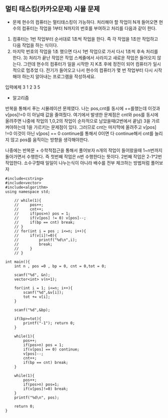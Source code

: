 ## 멀티 태스킹(카카오문제) 시뮬 문제

* 문제 
현수의 컴퓨터는 멀티태스킹이 가능하다. 처리해야 할 작업이 N개 들어오면 현수의 컴퓨터는
작업을 1부터 N까지의 번호를 부여하고 처리를 다음과 같이 한다.
1) 컴퓨터는 1번 작업부터 순서대로 1초씩 작업을 한다. 즉 각 작업을 1초만 작업하고 다음 작업을 하는 식이다.
2) 마지막 번호의 작업을 1초 했으면 다시 1번 작업으로 가서 다시 1초씩 후속 처리를 한다. 3) 처리가 끝난 작업은 작업 스케쥴에서 사라지고 새로운 작업은 들어오지 않는다.
그런데 현수의 컴퓨터가 일을 시작한 지 K초 후에 정전이 되어 컴퓨터가 일시적으로 멈추었 다. 전기가 들어오고 나서 현수의 컴퓨터가 몇 번 작업부터 다시 시작해야 하는지 알아내는 프로그램을 작성하세요.

입력예제
3 
1 
2 
3 
5

* 알고리즘

반복을 통해서 푸는 시뮬레이션 문제였다. 나는 pos,cnt를 동시에 ++를했는데 이것과 v[pos]!=0 이 아닐때 값을 줄여줬다. 
여기에서 발생한 문제점은 cnt와 pos를 동시에 올려주면 나중에 작업의 1,0,2의 작업이 순차적으로 남았을때(2번에서 끝남) 3을 가르켜야하는데 1을 가르키는 문제점이 있다. 
그러므로 cnt는 마지막에 올려주고 v[pos] !=0 이것이 아닌 v[pos] == 0 continue를 통해서 0이면 다 continue해서 cnt를 늘리지 않고 pos를 움직이는 방향을 생각해야한다. 

나중에는 반복문 + 수학적접근을 통해서 풀어보자 n개의 작업이 들어왔을때 1~n번까지 돌아가면서 수행한다. 
즉 첫번째 작업은 n번 수행한다는 뜻이다. 2번째 작업은 2-1*2번 작업한다. 
소수구할때 일일이 나누는식이 아니라 배수를 전부 체크하는 방법처럼 풀어보자


```
#include<cstring>
#include<vector>
#include<algorithm>
using namespace std;

    // while(1){
    //     pos++;
    //     cnt++;
    //     if(pos>n) pos = 1;
    //     if(v[pos] != 0) v[pos]--;
    //     if(bp == cnt) break;
    // }
    // for(int i = pos ; i<=n; i++){
    //     if(v[i]!=0){
    //         printf("%d\n",i);
    //         break;
    //     }
    // }

int main(){
    int n , pos =0 , bp = 0, cnt = 0,tot = 0; 

    scanf("%d", &n);
    vector<int> v(n+1);

    for(int i = 1; i<=n; i++){
        scanf("%d",&v[i]);
        tot += v[i];
    }

    scanf("%d",&bp);

    if(bp>=tot){
        printf("-1"); return 0;
    }

    while(1){
        pos++;
        if(pos>n) pos = 1;
        if(v[pos] == 0) continue; 
        v[pos]--;
        cnt++;
        if(bp == cnt) break;
    }
 
    while(1){
		pos++;
		if(pos>n) pos=1;
		if(v[pos]!=0) break;	
	}
	printf("%d\n", pos);
 
    return 0;
}


```